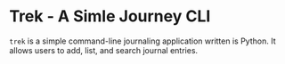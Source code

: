 # Trek - A Simle Journey CLI

`trek` is a simple command-line journaling application written is Python. It allows users to add, list, and search journal entries.